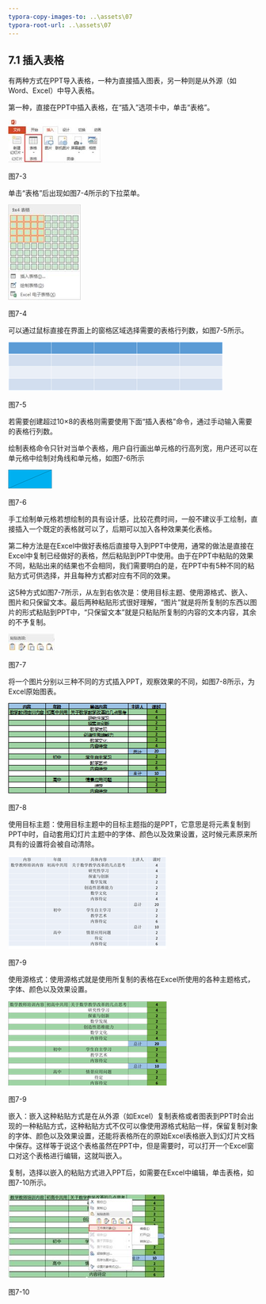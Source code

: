 ```yaml
---
typora-copy-images-to: ..\assets\07
typora-root-url: ..\assets\07
---
```


## **7.1**  **插入表格**

有两种方式在PPT导入表格，一种为直接插入图表，另一种则是从外源（如Word、Excel）中导入表格。

第一种，直接在PPT中插入表格，在“插入”选项卡中，单击“表格”。

![img](/assets/07/image003.jpg)

图7-3

单击“表格”后出现如图7-4所示的下拉菜单。

![img](/assets/07/image004.jpg)

图7-4

可以通过鼠标直接在界面上的窗格区域选择需要的表格行列数，如图7-5所示。

![img](/assets/07/image005.png)

图7-5

若需要创建超过10×8的表格则需要使用下面“插入表格”命令，通过手动输入需要的表格行列数。

绘制表格命令只针对当单个表格，用户自行画出单元格的行高列宽，用户还可以在单元格中绘制对角线和单元格，如图7-6所示

![img](/assets/07/image006.png)

图7-6

手工绘制单元格若想绘制的具有设计感，比较花费时间，一般不建议手工绘制，直接插入一个既定的表格就可以了，后期可以加入各种效果美化表格。

第二种方法是在Excel中做好表格后直接导入到PPT中使用，通常的做法是直接在Excel中复制已经做好的表格，然后粘贴到PPT中使用。由于在PPT中粘贴的效果不同，粘贴出来的结果也不会相同，我们需要明白的是，在PPT中有5种不同的粘贴方式可供选择，并且每种方式都对应有不同的效果。

这5种方式如图7-7所示，从左到右依次是：使用目标主题、使用源格式、嵌入、图片和只保留文本。最后两种粘贴形式很好理解，“图片”就是将所复制的东西以图片的形式粘贴到PPT中，“只保留文本”就是只粘贴所复制的内容的文本内容，其余的不予复制。

![img](/assets/07/image007.jpg)

图7-7

将一个图片分别以三种不同的方式插入PPT，观察效果的不同，如图7-8所示，为Excel原始图表。

![img](/assets/07/image008.png)

图7-8

使用目标主题：使用目标主题中的目标主题指的是PPT，它意思是将元素复制到PPT中时，自动套用幻灯片主题中的字体、颜色以及效果设置，这时候元素原来所具有的设置将会被自动清除。

![img](/assets/07/image009.png)

图7-9

使用源格式：使用源格式就是使用所复制的表格在Excel所使用的各种主题格式，字体、颜色以及效果设置。

![img](/assets/07/image010.png)

图7-9

嵌入：嵌入这种粘贴方式是在从外源（如Excel）复制表格或者图表到PPT时会出现的一种粘贴方式，这种粘贴方式不仅可以像使用源格式粘贴一样，保留复制对象的字体、颜色以及效果设置，还能将表格所在的原始Excel表格嵌入到幻灯片文档中保存。这样等于说这个表格虽然在PPT中，但是需要时，可以打开一个Excel窗口对这个表格进行编辑，这就叫嵌入。

复制，选择以嵌入的粘贴方式进入PPT后，如需要在Excel中编辑，单击表格，如图7-10所示。

![img](/assets/07/image011.jpg)

图7-10

